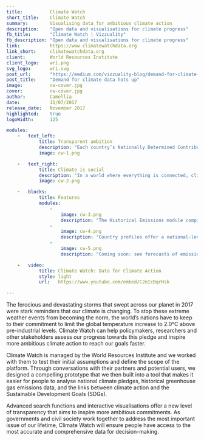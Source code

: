 ```yaml
---
title:       	Climate Watch
short_title: 	Climate Watch
summary:     	Visualising data for ambitious climate action
description: 	"Open data and visualisations for climate progress"
fb_title:    	"Climate Watch | Vizzuality"
fb_description: "Open data and visualisations for climate progress"
link:        	https://www.climatewatchdata.org
link_short:  	climatewatchdata.org
client:      	World Resources Institute
client_logo: 	wri.png
svg_logo:    	wri.svg
post_url:       "https://medium.com/vizzuality-blog/demand-for-climate-data-hots-up-aa5fd92a885b"
post_title:     "Demand for climate data hots up"
image:       	cw-cover.jpg
cover:       	cw-cover.jpg
author:      	Camellia
date:        	11/07/2017
release_date:   November 2017          
highlighted: 	true
logoWidth:      125

modules:
    -   text_left:
            title: Transparent ambition
            description: "Each country’s Nationally Determined Contribution (NDC) has been extracted from PDF into HTML format, making them easier to search and compare, and therefore more transparent. People responsible for writing NDCs can see what other countries have pledged and match or raise their ambitions. Through this open approach, countries can learn from one another and go further together." 
            image: cw-1.png

    -   text_right:
            title: Climate is social
            description: "In a world where everything is connected, climate action can also deliver social action. Climate Watch maps NDCs against the SDGs so policymakers can identify the policies and measures that will enable countries to simultaneously meet both climate and social targets. Climate change and sustainable development are closely entwined and actions that address both can accelerate our journey towards a world that offers better opportunities for all."
            image: cw-2.png

    -   blocks:
            title: Features
            modules:
                - 
                    image: cw-3.png
                    description: "The Historical Emissions module compiles over 150 years of emissions data from three major data sources."
                - 
                    image: cw-4.png
                    description: "Country profiles offer a national-level snapshot of climate progress, risks and vulnerabilities. Compare up to three countries at a time."
                - 
                    image: cw-5.png
                    description: "Coming soon: see forecasts of emissions trajectories for over 60 countries or regions to show what pathways could look like through to 2100."

    -   video:
            title: Climate Watch: Data for Climate Action
            style: light
            url:   https://www.youtube.com/embed/C2nIcBqrHsk

---
```

The ferocious and devastating storms that swept across our planet in 2017 were stark reminders that our climate is changing. To stop these extreme weather events from becoming the norm, the world’s nations have to keep to their commitment to limit the global temperature increase to 2.0°C above pre-industrial levels. Climate Watch can help policymakers, researchers and other stakeholders assess our progress towards this pledge and inspire more ambitious climate action to reach our goals faster.  

Climate Watch is managed by the World Resources Institute and we worked with them to test their initial assumptions and define the scope of the platform. Through conversations with their partners and potential users, we designed a compelling prototype that we then built into a tool that makes it easier for people to analyse national climate pledges, historical greenhouse gas emissions data, and the links between climate action and the Sustainable Development Goals (SDGs). 

Advanced search functions and interactive visualisations offer a new level of transparency that aims to inspire more ambitious commitments. As governments and civil society work together to address the most important issue of our lifetime, Climate Watch will ensure people have access to the most accurate and comprehensive data for decision-making. 

